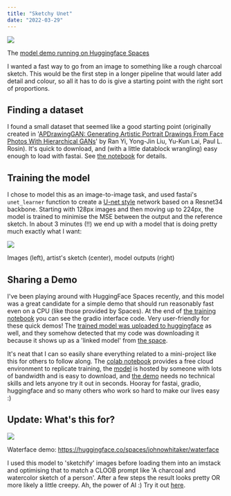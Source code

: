 ```yaml
---
title: "Sketchy Unet"
date: "2022-03-29"
---
```


![](https://datasciencecastnethome.files.wordpress.com/2022/03/screenshot-from-2022-03-29-10-31-48.png?w=946)

The [model demo running on Huggingface Spaces](https://huggingface.co/spaces/johnowhitaker/sketchy_unet_demo)

I wanted a fast way to go from an image to something like a rough charcoal sketch. This would be the first step in a longer pipeline that would later add detail and colour, so all it has to do is give a starting point with the right sort of proportions.

## Finding a dataset

I found a small dataset that seemed like a good starting point (originally created in '[APDrawingGAN: Generating Artistic Portrait Drawings From Face Photos With Hierarchical GANs](https://openaccess.thecvf.com/content_CVPR_2019/html/Yi_APDrawingGAN_Generating_Artistic_Portrait_Drawings_From_Face_Photos_With_Hierarchical_CVPR_2019_paper.html)' by Ran Yi, Yong-Jin Liu, Yu-Kun Lai, Paul L. Rosin). It's quick to download, and (with a little datablock wrangling) easy enough to load with fastai. See [the notebook](https://colab.research.google.com/drive/1ydcC4Gs2sLOelj0YqwJfRqDPU2sjQunb?usp=sharing) for details.

## Training the model

I chose to model this as an image-to-image task, and used fastai's `unet_learner` function to create a [U-net style](https://arxiv.org/abs/1505.04597) network based on a Resnet34 backbone. Starting with 128px images and then moving up to 224px, the model is trained to minimise the MSE between the output and the reference sketch. In about 3 minutes (!!) we end up with a model that is doing pretty much exactly what I want:

![](https://datasciencecastnethome.files.wordpress.com/2022/03/screenshot-from-2022-03-28-19-06-20.png?w=648)

Images (left), artist's sketch (center), model outputs (right)

## Sharing a Demo

I've been playing around with HuggingFace Spaces recently, and this model was a great candidate for a simple demo that should run reasonably fast even on a CPU (like those provided by Spaces). At the end of [the training notebook](https://colab.research.google.com/drive/1ydcC4Gs2sLOelj0YqwJfRqDPU2sjQunb?usp=sharing) you can see the gradio interface code. Very user-friendly for these quick demos! The [trained model was uploaded to huggingface](https://huggingface.co/johnowhitaker/sketchy_unet_rn34) as well, and they somehow detected that my code was downloading it because it shows up as a 'linked model' from [the space](https://huggingface.co/spaces/johnowhitaker/sketchy_unet_demo).

It's neat that I can so easily share everything related to a mini-project like this for others to follow along. The [colab notebook](https://colab.research.google.com/drive/1ydcC4Gs2sLOelj0YqwJfRqDPU2sjQunb?usp=sharing) provides a free cloud environment to replicate training, the [model](https://huggingface.co/johnowhitaker/sketchy_unet_rn34) is hosted by someone with lots of bandwidth and is easy to download, and [the demo](https://huggingface.co/spaces/johnowhitaker/sketchy_unet_demo) needs no technical skills and lets anyone try it out in seconds. Hooray for fastai, gradio, huggingface and so many others who work so hard to make our lives easy :)

## Update: What's this for?

![](https://datasciencecastnethome.files.wordpress.com/2022/04/screenshot-from-2022-03-31-14-19-42.png?w=978)

Waterface demo: https://huggingface.co/spaces/johnowhitaker/waterface

I used this model to 'sketchify' images before loading them into an imstack and optimising that to match a CLOOB prompt like 'A charcoal and watercolor sketch of a person'. After a few steps the result looks pretty OR more likely a little creepy. Ah, the power of AI :) Try it out [here](https://huggingface.co/spaces/johnowhitaker/waterface).
